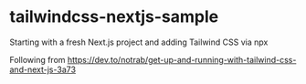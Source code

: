 # tailwindcss-nextjs-sample

Starting with a fresh Next.js project and adding Tailwind CSS via npx

Following from https://dev.to/notrab/get-up-and-running-with-tailwind-css-and-next-js-3a73

